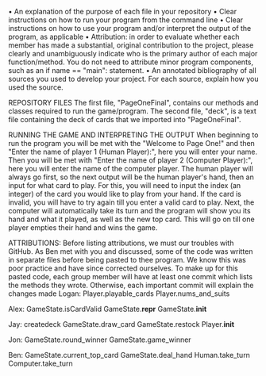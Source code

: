 • An explanation of the purpose of each file in your repository
• Clear instructions on how to run your program from the command line
• Clear instructions on how to use your program and/or interpret the output of the program, as applicable
• Attribution: in order to evaluate whether each member has made a substantial, original contribution to the project, please clearly and unambiguously indicate who is the primary author of each major function/method. You do not need to attribute minor program components, such as an if name == "main": statement.
• An annotated bibliography of all sources you used to develop your project. For each source, explain how you used the source.

REPOSITORY FILES
The first file, "PageOneFinal", contains our methods and classes required to run the game/program. The second file, "deck", is a text file containing the deck of cards that we imported into "PageOneFinal". 

RUNNING THE GAME AND INTERPRETING THE OUTPUT
When beginning to run the program you will be met with the "Welcome to Page One!" and then "Enter the name of player 1 (Human Player):", here you will enter your name. Then you will be met with "Enter the name of player 2 (Computer Player):", here you will enter the name of the computer player. The human player will always go first, so the next output will be the human player's hand, then an input for what card to play. For this, you will need to input the index (an integer) of the card you would like to play from your hand. If the card is invalid, you will have to try again till you enter a valid card to play. Next, the computer will automatically take its turn and the program will show you its hand and what it played, as well as the new top card. This will go on till one player empties their hand and wins the game.

ATTRIBUTIONS:
Before listing attributions, we must our troubles with GitHub. As Ben met with you and discussed, some of the code was written in separate files before being pasted to thee program. We know this was poor practice and have since corrected ourselves. To make up for this pasted code, each group member will have at least one commit which lists the methods they wrote. Otherwise, each important commit will explain the changes made
Logan: Player.playable_cards
       Player.nums_and_suits

Alex: GameState.isCardValid
      GameState.__repr__
      GameState.__init__

Jay: createdeck
     GameState.draw_card
     GameState.restock
     Player.__init__

Jon: GameState.round_winner
     GameState.game_winner

Ben: GameState.current_top_card
     GameState.deal_hand
     Human.take_turn
     Computer.take_turn
